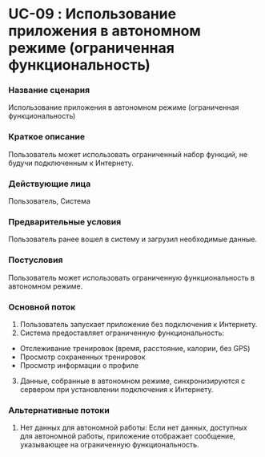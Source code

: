 # UC-09 : Использование приложения в автономном режиме (ограниченная функциональность)

### Название сценария

Использование приложения в автономном режиме (ограниченная функциональность)

### Краткое описание

Пользователь может использовать ограниченный набор функций, не будучи подключенным к Интернету.

### Действующие лица

Пользователь, Система

### Предварительные условия

Пользователь ранее вошел в систему и загрузил необходимые данные.

### Постусловия

Пользователь может использовать ограниченную функциональность в автономном режиме.

### Основной поток

1. Пользователь запускает приложение без подключения к Интернету.
2. Система предоставляет ограниченную функциональность:

- Отслеживание тренировок (время, расстояние, калории, без GPS)
- Просмотр сохраненных тренировок
- Просмотр информации о профиле

3. Данные, собранные в автономном режиме, синхронизируются с сервером при установлении подключения к Интернету.

### Альтернативные потоки

1. Нет данных для автономной работы: Если нет данных, доступных для автономной работы, приложение отображает сообщение, указывающее на ограниченную функциональность.


